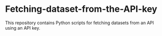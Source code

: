 # Fetching-dataset-from-the-API-key


This repository contains Python scripts for fetching datasets from an API using an API key.
